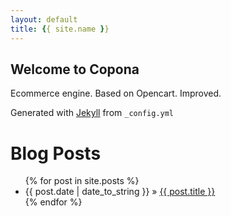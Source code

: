 ```yaml
---
layout: default
title: {{ site.name }}
---
```


## Welcome to Copona


Ecommerce engine. Based on Opencart. Improved.


Generated with [Jekyll](https://jekyllrb.com/) from `_config.yml`


<div id="home">
  <h1>Blog Posts</h1>
  <ul class="posts">
    {% for post in site.posts %}
      <li><span>{{ post.date | date_to_string }}</span> &raquo; <a href="{{ site.baseurl }}{{ post.url }}">{{ post.title }}</a></li>
    {% endfor %}
  </ul>
</div>

